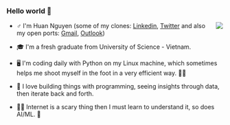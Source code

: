 ### Hello world 👋

<!--
**nguyenhuands99/nguyenhuands99** is a ✨ _special_ ✨ repository because its `README.md` (this file) appears on your GitHub profile.

Here are some ideas to get you started:

- 🔭 I’m currently working on ...
- 🌱 I’m currently learning ...
- 👯 I’m looking to collaborate on ...
- 🤔 I’m looking for help with ...
- 💬 Ask me about ...
- 📫 How to reach me: ...
- 😄 Pronouns: ...
- ⚡ Fun fact: ...
-->
<a href="#">
<img align="right" src="https://github-readme-stats.vercel.app/api?username=nguyenhuands99&show_icons=true&theme=dark">
</a>

- ♂  I'm Huan Nguyen (some of my clones: [Linkedin](https://www.linkedin.com/in/nguyenhuands99/), [Twitter](https://www.twitter.com/nguyenhuands99) and also my open ports: [Gmail](mailto:nguyenhuands99@gmail.com), [Outlook](mailto:nguyenhuands99@outlook.com))

- 🎓 I'm a fresh graduate from University of Science - Vietnam. 

- 🖥 I'm coding daily with Python on my Linux machine, which sometimes helps me shoot myself in the foot in a very efficient way. 🔫🦶

- 🧠 I love building things with programming, seeing insights through data, then iterate back and forth.

- 🤷‍♂️ Internet is a scary thing then I must learn to understand it, so does AI/ML. 🤣
